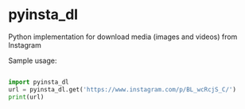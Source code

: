 # pyinsta_dl
Python implementation for download media (images and videos) from Instagram

Sample usage:
```python

import pyinsta_dl
url = pyinsta_dl.get('https://www.instagram.com/p/BL_wcRcjS_C/')
print(url)

```
